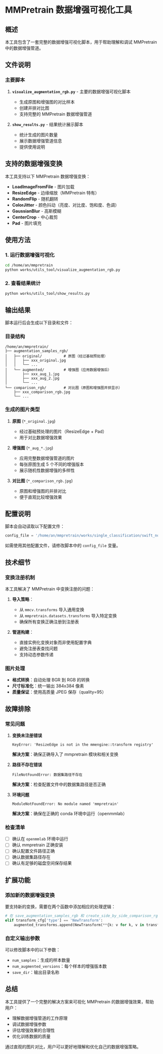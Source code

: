 # MMPretrain 数据增强可视化工具

## 概述

本工具包含了一套完整的数据增强可视化脚本，用于帮助理解和调试 MMPretrain 中的数据增强管道。

## 文件说明

### 主要脚本

1. **`visualize_augmentation_rgb.py`** - 主要的数据增强可视化脚本
   - 生成原图和增强图的对比样本
   - 创建并排对比图
   - 支持完整的 MMPretrain 数据增强管道

2. **`show_results.py`** - 结果统计展示脚本
   - 统计生成的图片数量
   - 展示数据增强管道信息
   - 提供使用说明

## 支持的数据增强变换

本工具支持以下 MMPretrain 数据增强变换：

- **LoadImageFromFile** - 图片加载
- **ResizeEdge** - 边缘缩放（MMPretrain 特有）
- **RandomFlip** - 随机翻转
- **ColorJitter** - 颜色抖动（亮度、对比度、饱和度、色调）
- **GaussianBlur** - 高斯模糊
- **CenterCrop** - 中心裁剪
- **Pad** - 图片填充

## 使用方法

### 1. 运行数据增强可视化

```bash
cd /home/an/mmpretrain
python works/utils_tool/visualize_augmentation_rgb.py
```

### 2. 查看结果统计

```bash
python works/utils_tool/show_results.py
```

## 输出结果

脚本运行后会生成以下目录和文件：

### 目录结构
```
/home/an/mmpretrain/
├── augmentation_samples_rgb/
│   ├── original/          # 原图（经过基础预处理）
│   │   ├── xxx_original.jpg
│   │   └── ...
│   └── augmented/         # 增强图（应用数据增强后）
│       ├── xxx_aug_1.jpg
│       ├── xxx_aug_2.jpg
│       └── ...
└── comparison_rgb/        # 对比图（原图和增强图并排显示）
    ├── xxx_comparison_rgb.jpg
    └── ...
```

### 生成的图片类型

1. **原图** (`*_original.jpg`)
   - 经过基础预处理的图片（ResizeEdge + Pad）
   - 用于对比数据增强效果

2. **增强图** (`*_aug_*.jpg`)
   - 应用完整数据增强管道的图片
   - 每张原图生成 5 个不同的增强版本
   - 展示随机性数据增强的多样性

3. **对比图** (`*_comparison_rgb.jpg`)
   - 原图和增强图的并排对比
   - 便于直观比较增强效果

## 配置说明

脚本会自动读取以下配置文件：
```python
config_file = '/home/an/mmpretrain/works/single_classification/swift_normal_classification.py'
```

如需使用其他配置文件，请修改脚本中的 `config_file` 变量。

## 技术细节

### 变换注册机制

本工具解决了 MMPretrain 中变换注册的问题：

1. **导入策略**：
   - 从 `mmcv.transforms` 导入通用变换
   - 从 `mmpretrain.datasets.transforms` 导入特定变换
   - 确保所有变换正确注册到注册表

2. **管道构建**：
   - 直接实例化变换对象而非使用配置字典
   - 避免注册表查找问题
   - 支持动态参数传递

### 图片处理

- **格式转换**：自动处理 BGR 到 RGB 的转换
- **尺寸标准化**：统一输出 384x384 像素
- **质量保证**：使用高质量 JPEG 保存（quality=95）

## 故障排除

### 常见问题

1. **变换未注册错误**
   ```
   KeyError: 'ResizeEdge is not in the mmengine::transform registry'
   ```
   **解决方案**：确保正确导入了 mmpretrain 模块和相关变换

2. **路径不存在错误**
   ```
   FileNotFoundError: 数据集路径不存在
   ```
   **解决方案**：检查配置文件中的数据集路径是否正确

3. **环境问题**
   ```
   ModuleNotFoundError: No module named 'mmpretrain'
   ```
   **解决方案**：确保在正确的 conda 环境中运行（openmmlab）

### 检查清单

- [ ] 确认在 `openmmlab` 环境中运行
- [ ] 确认 mmpretrain 正确安装
- [ ] 确认配置文件路径正确
- [ ] 确认数据集路径存在
- [ ] 确认有足够的磁盘空间保存结果

## 扩展功能

### 添加新的数据增强变换

要支持新的变换，需要在两个函数中添加相应的处理逻辑：

```python
# 在 save_augmentation_samples_rgb 和 create_side_by_side_comparison_rgb 中添加
elif transform_cfg['type'] == 'NewTransform':
    augmented_transforms.append(NewTransform(**{k: v for k, v in transform_cfg.items() if k != 'type'}))
```

### 自定义输出参数

可以修改脚本中的以下参数：
- `num_samples`：生成的样本数量
- `num_augmented_versions`：每个样本的增强版本数
- `save_dir`：输出目录名称

## 总结

本工具提供了一个完整的解决方案来可视化 MMPretrain 的数据增强效果，帮助用户：

- 理解数据增强管道的工作原理
- 调试数据增强参数
- 评估增强效果的合理性
- 优化训练数据的质量

通过直观的图片对比，用户可以更好地理解和优化自己的数据增强策略。